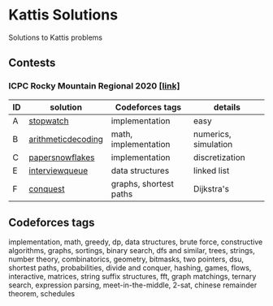 # Kattis Solutions

Solutions to Kattis problems

## Contests

### ICPC Rocky Mountain Regional 2020 [[link]](https://rmc20.kattis.com/problems)

ID | solution | Codeforces tags | details
---|----------|-----------------|---
A  | [stopwatch](stopwatch.cpp) | implementation | easy
B  | [arithmeticdecoding](arithmeticdecoding.cpp) | math, implementation | numerics, simulation
C  | [papersnowflakes](papersnowflakes.cpp) | implementation | discretization
E  | [interviewqueue](interviewqueue.cpp) | data structures | linked list
F  | [conquest](conquest.cpp) | graphs, shortest paths | Dijkstra's

## Codeforces tags

implementation, math, greedy, dp, data structures, brute force, constructive algorithms, graphs, sortings, binary search, dfs and similar, trees, strings, number theory, combinatorics, geometry, bitmasks, two pointers, dsu, shortest paths, probabilities, divide and conquer, hashing, games, flows, interactive, matrices, string suffix structures, fft, graph matchings, ternary search, expression parsing, meet-in-the-middle, 2-sat, chinese remainder theorem, schedules
